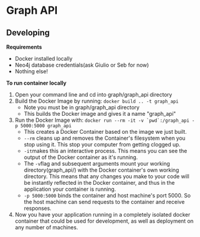 # Graph API

## Developing
__Requirements__
 * Docker installed locally
 * Neo4j database credentials(ask Giulio or Seb for now)
 * Nothing else!

 __To run container locally__
 1) Open your command line and cd into graph/graph_api directory
 2) Build the Docker Image by running: `docker build .. -t graph_api`
    * Note you must be in graph/graph_api directory
    * This builds the Docker image and gives it a name "graph_api"
 3) Run the Docker Image with: ``docker run --rm -it -v `pwd`:/graph_api -p 5000:5000 graph_api``
    * This creates a Docker Container based on the image we just built.
    * `--rm` cleans up and removes the Container's filesystem when you stop using it. This stop your computer from getting clogged up.
    * `-it`makes this an interactive process. This means you can see the output of the Docker container as it's running.
    * The `-v`flag and subsequent arguments mount your working directory(graph_api/) with the Docker container's own working directory. This means that any changes you make to your code will be instantly reflected in the Docker container, and thus in the application your container is running.
    * `-p 5000:5000` binds the container and host machine's port 5000. So the host machine can send requests to the container and receive responses.
 4) Now you have your application running in a completely isolated docker container that could be used for development, as well as deployment on any number of machines.
